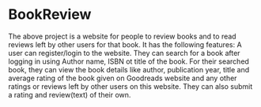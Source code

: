 # BookReview
The above project is a website for people to review books and to read reviews left by other users for that book.
It has the following features:
A user can register/login to the website.
They can search for a book after logging in using Author name, ISBN ot title of the book.
For their searched book, they can view the book details like author, publication year, title and average rating of the book given on Goodreads website and any other ratings or reviews left by other users on this website.
They can also submit a rating and review(text) of their own.
